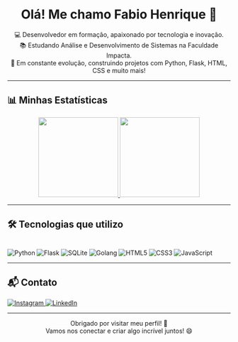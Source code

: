 <h1 align="center">Olá! Me chamo Fabio Henrique 👋</h1>

<p align="center">
  💻 Desenvolvedor em formação, apaixonado por tecnologia e inovação.<br>
  📚 Estudando Análise e Desenvolvimento de Sistemas na Faculdade Impacta.<br>
  🚀 Em constante evolução, construindo projetos com Python, Flask, HTML, CSS e muito mais!
</p>

---

<h2>📊 Minhas Estatísticas</h2>

<div align="center">
  <a href="https://github.com/FabioHenriqueDev">
    <img height="180em" src="https://github-readme-stats.vercel.app/api?username=FabioHenriqueDev&show_icons=true&theme=synthwave&count_private=true&hide_rank=false"/>
    <img height="180em" src="https://github-readme-stats.vercel.app/api/top-langs/?username=FabioHenriqueDev&layout=compact&langs_count=8&theme=synthwave"/>
  </a>
</div>

---

<h2>🛠️ Tecnologias que utilizo</h2>

<div style="display: inline_block"><br>
  <img src="https://img.shields.io/badge/Python-14354C?style=for-the-badge&logo=python&logoColor=white" alt="Python"/>
  <img src="https://img.shields.io/badge/Flask-000000?style=for-the-badge&logo=flask&logoColor=white" alt="Flask"/>
  <img src="https://img.shields.io/badge/SQLite-07405E?style=for-the-badge&logo=sqlite&logoColor=white" alt="SQLite"/>
  <img src="https://img.shields.io/badge/Go-00ADD8?style=for-the-badge&logo=go&logoColor=white" alt="Golang"/>
  <img src="https://img.shields.io/badge/HTML5-E34F26?style=for-the-badge&logo=html5&logoColor=white" alt="HTML5"/>
  <img src="https://img.shields.io/badge/CSS3-1572B6?style=for-the-badge&logo=css3&logoColor=white" alt="CSS3"/>
  <img src="https://img.shields.io/badge/JavaScript-F7DF1E?style=for-the-badge&logo=javascript&logoColor=black" alt="JavaScript"/>
</div>

---

<h2>📬 Contato</h2>

<p>
  <a href="https://www.instagram.com/fabio.apenas/" target="_blank">
    <img src="https://img.shields.io/badge/Instagram-E4405F?style=for-the-badge&logo=instagram&logoColor=white" alt="Instagram"/>
  </a>
  <a href="https://www.linkedin.com/in/fabio-henrique-luz-dev" target="_blank">
    <img src="https://img.shields.io/badge/LinkedIn-0077B5?style=for-the-badge&logo=linkedin&logoColor=white" alt="LinkedIn"/>
  </a>
</p>

---

<p align="center">
  Obrigado por visitar meu perfil! 🚀<br>
  Vamos nos conectar e criar algo incrível juntos! 😄
</p>
